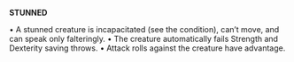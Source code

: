 __**STUNNED**__

• A stunned creature is incapacitated (see the condition), can’t move, and can speak only falteringly.
• The creature automatically fails Strength and Dexterity saving throws.
• Attack rolls against the creature have advantage.